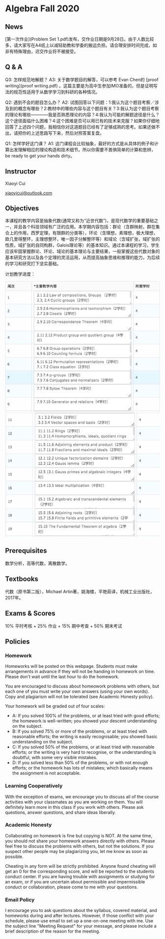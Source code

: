 # Algebra Fall 2020

## News

[第一次作业](Problem Set 1.pdf)发布，交作业日期是9月28日。由于人数比较多，请大家写在A4纸上以减轻助教和学委的搬运负担。请合理安排时间完成，如非有特殊理由，迟交作业将不被接受。

## Q & A

Q3: 怎样规范地解题？
A3: 关于数学题目的解答，可以参考 Evan Chen的 [proof writing](proof writing.pdf) 。这篇主要是为高中生参加IMO准备的，但是证明写法的规范性适用于从数学学习到科研的各种情况。

Q2: 遇到不会的题目怎么办？
A2: 试图回答以下问题：1:我认为这个题目考察／涉及到的概念有哪些？2:教材中的哪些内容与这个题目有关？3:我认为这个题目考察的理论有哪些————我是否熟悉理论的内容？4:我认为可能的解题途径是什么？这个途径面临什么困难？4:这个困难是否可以用已有的技术来克服？如果你仔细地回答了上述四个问题，我相信你对这道题目已经有了足够成熟的思考。如果还做不出，请把你的上述思路写下来，然后对照答案复盘。

Q1: 怎样学好这门课？
A1: 这门课程会比较抽象，最好的方式是从具体的例子和计算出发理解相应的理论构造和技术细节。所以你需要不畏惧简单的计算和思辨，be ready to get your hands dirty。

## Instructor

Xiaoyi Cui

xiaoyicui@outlook.com

## Objectives

本课程的教学内容是抽象代数(通常又称为“近世代数”)，是现代数学的重要基础之一，并且各个科技领域有广泛的应用。本学期内容包括：群论（含群映射，群在集合上的作用，西罗定理，有限群的分类等），环论（含理想，素理想，极大理想，欧几里得整环，主理想整环，唯一因子分解整环等）和域论（含域扩张，域扩张的性质，域扩张的自同构群，Galois理论等）的基本知识。通过本课程的学习，学生应该牢固掌握群论、环论、域论的基本理论与主要结果，一般掌握这些代数对象的基本研究方法以及各个定理的灵活运用，从而提高抽象思维和推理的能力，为后续的学习和研究打下坚实基础。

计划教学进度：

![第1-9周](/1-9.png)
![第11-19周](/11-19.png)


## Prerequisites

数学分析，高等代数，离散数学。

## Textbooks

代数（原书第二版），Michael Artin著，姚海楼，平艳茹译，机械工业出版社，2017年。

## Exams & Scores

10% 平时考核 + 25% 作业 + 15% 期中考查 + 50% 期末考试

## Policies

### Homework

Homeworks will be posted on this webpage. Students must make arrangements in advance if they will not be handing in homework on time. Please don't wait until the last hour to do the homework.

You are encouraged to discuss about homeowork problems with others, but each one of you must write your own answers (using your own words). Copy and plagiarism will not be tolerated (see Academic Honesty policy).

Your homework will be graded out of four scales:

+ A: If you solved 100% of the problems, or at least tried with good efforts; the homework is well-written; you showed your descent understanding on the subject. 
+ B: If you solved 75% or more of the problems, or at least tried with reasonable efforts; the writing is easily recognisable; you showed basic understanding on the subject. 
+ C: If you solved 50% of the problems, or at least tried with reasonable efforts; or the writing is very hard to recognise, or the understanding is doubtful, with some very visible mistakes. 
+ D: If you solved less than 50% of the problems, or with not enough efforts; or the homework has lots of mistakes; which basically means the assignment is not acceptable. 

### Learning Cooperatively

With the exception of exams, we encourage you to discuss all of the course activities with your classmates as you are working on them. You will definitely learn more in this class if you work with others. Please ask questions, answer questions, and share ideas liberally.

### Academic Honesty

Collaborating on homework is fine but copying is NOT. At the same time, you should not share your homework answers directly with others. Please feel free to discuss the problems with others, but not the solutions. If you suspect other people may be plagiarizing you, let me know as soon as possible. 

Cheating in any form will be strictly prohibited. Anyone found cheating will get an 0 for the corresponding score, and will be reported to the students conduct center. If you are having trouble with assignments or studying for an exam, or if you are uncertain about permissible and impermissible conduct or collaboration, please come to me with your questions.

### Email Policy

I encourage you to ask questions about the syllabus, covered material, and homeworks during and after lectures. However, if those conflict with your schedule, please use email to set up a one-on-one meeting with me. Use the subject line "Meeting Request" for your message, and please include a brief description of the reason for the meeting.
